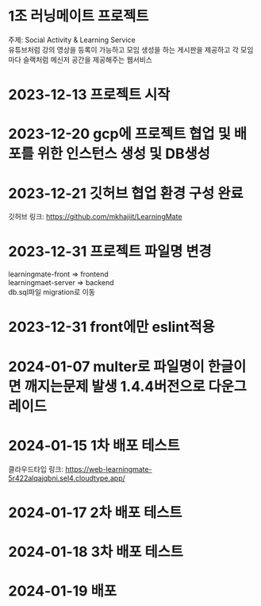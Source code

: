 # 1조 러닝메이트 프로젝트

주제: Social Activity & Learning Service <br />
유튜브처럼 강의 영상을 등록이 가능하고 모임 생성을 하는 게시판을 제공하고 각 모임마다 슬랙처럼 메신저 공간을 제공해주는 웹서비스<br />

# 2023-12-13 프로젝트 시작

# 2023-12-20 gcp에 프로젝트 협업 및 배포를 위한 인스턴스 생성 및 DB생성

# 2023-12-21 깃허브 협업 환경 구성 완료

깃허브 링크: https://github.com/mkhajiit/LearningMate

# 2023-12-31 프로젝트 파일명 변경

learningmate-front => frontend <br />
learningmaet-server => backend <br />
db.sql파일 migration로 이동

# 2023-12-31 front에만 eslint적용

# 2024-01-07 multer로 파일명이 한글이면 깨지는문제 발생 1.4.4버전으로 다운그레이드

# 2024-01-15 1차 배포 테스트

클라우드타입 링크: https://web-learningmate-5r422alqajqbni.sel4.cloudtype.app/

# 2024-01-17 2차 배포 테스트

# 2024-01-18 3차 배포 테스트

# 2024-01-19 배포
